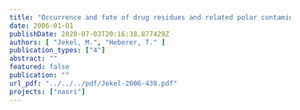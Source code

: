 ```yaml
---
title: "Occurrence and fate of drug residues and related polar contaminants during bank filtration and artificial recharge"
date: 2006-01-01
publishDate: 2020-07-03T20:16:38.877429Z
authors: [ "Jekel, M.", "Heberer, T." ]
publication_types: ["4"]
abstract: ""
featured: false
publication: ""
url_pdf: "../../../pdf/Jekel-2006-438.pdf"
projects: ["nasri"]
---
```


